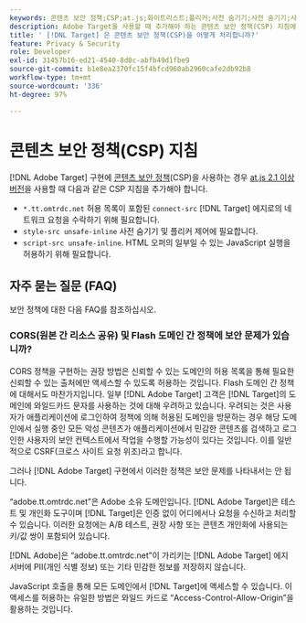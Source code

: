 ```yaml
---
keywords: 콘텐츠 보안 정책;CSP;at.js;화이트리스트;플리커;사전 숨기기;사전 숨기기;사전 숨기기
description: Adobe Target을 사용할 때 추가해야 하는 콘텐츠 보안 정책(CSP) 지침에 대해 알아봅니다.
title: ' [!DNL Target] 은 콘텐츠 보안 정책(CSP)을 어떻게 처리합니까?'
feature: Privacy & Security
role: Developer
exl-id: 31457b16-ed21-4540-8d0c-abfb49d1fbe9
source-git-commit: b1e8ea2370fc15f4bfcd960ab2960cafe2db92b8
workflow-type: tm+mt
source-wordcount: '336'
ht-degree: 97%

---
```


# 콘텐츠 보안 정책(CSP) 지침

[!DNL Adobe Target] 구현에 [콘텐츠 보안 정책](https://ko.wikipedia.org/wiki/Content_Security_Policy)(CSP)을 사용하는 경우 [at.js 2.1 이상 버전](https://developer.adobe.com/target/implement/client-side/atjs/target-atjs-versions/)을 사용할 때 다음과 같은 CSP 지침을 추가해야 합니다.

* `*.tt.omtrdc.net` 허용 목록이 포함된 `connect-src` [!DNL Target] 에지로의 네트워크 요청을 수락하기 위해 필요합니다.
* `style-src unsafe-inline` 사전 숨기기 및 플리커 제어에 필요합니다.
* `script-src unsafe-inline`.  HTML 오퍼의 일부일 수 있는 JavaScript 실행을 허용하기 위해 필요합니다.

## 자주 묻는 질문 (FAQ)

보안 정책에 대한 다음 FAQ를 참조하십시오.

### CORS(원본 간 리소스 공유) 및 Flash 도메인 간 정책에 보안 문제가 있습니까?

CORS 정책을 구현하는 권장 방법은 신뢰할 수 있는 도메인의 허용 목록을 통해 필요한 신뢰할 수 있는 출처에만 액세스할 수 있도록 허용하는 것입니다. Flash 도메인 간 정책에 대해서도 마찬가지입니다. 일부 [!DNL Adobe Target] 고객은 [!DNL Target]의 도메인에 와일드카드 문자를 사용하는 것에 대해 우려하고 있습니다. 우려되는 것은 사용자가 애플리케이션에 로그인하여 정책에 의해 허용된 도메인을 방문하는 경우 해당 도메인에서 실행 중인 모든 악성 콘텐츠가 애플리케이션에서 민감한 콘텐츠를 검색하고 로그인한 사용자의 보안 컨텍스트에서 작업을 수행할 가능성이 있다는 것입니다. 이를 일반적으로 CSRF(크로스 사이트 요청 위조)라고 합니다.

그러나 [!DNL Adobe Target] 구현에서 이러한 정책은 보안 문제를 나타내서는 안 됩니다.

“adobe.tt.omtrdc.net”은 Adobe 소유 도메인입니다. [!DNL Adobe Target]은 테스트 및 개인화 도구이며 [!DNL Target]은 인증 없이 어디에서나 요청을 수신하고 처리할 수 있습니다. 이러한 요청에는 A/B 테스트, 권장 사항 또는 콘텐츠 개인화에 사용되는 키/값 쌍이 포함되어 있습니다.

[!DNL Adobe]은 “adobe.tt.omtrdc.net”이 가리키는 [!DNL Adobe Target] 에지 서버에 PII(개인 식별 정보) 또는 기타 민감한 정보를 저장하지 않습니다.

JavaScript 호출을 통해 모든 도메인에서 [!DNL Target]에 액세스할 수 있습니다. 이 액세스를 허용하는 유일한 방법은 와일드 카드로 “Access-Control-Allow-Origin”을 활용하는 것입니다.
